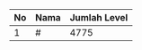 | No | Nama            | Jumlah Level |
|----|-----------------|--------------|
| 1  | #    |    4775        |
